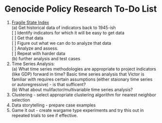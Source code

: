# Genocide Policy Research To-Do List
1. [Fragile State Index](https://fragilestatesindex.org/) <br>
    (a) Get historical data of indicators back to 1945-ish <br>
    [ ] Identify indicators for which it will be easy to get data <br>
    [ ] Get that data <br>
    [ ] Figure out what we can do to analyze that data <br>
    [ ] Analyze and assess. <br>
    [ ] Repeat with harder data <br>
    (b) further analysis and test cases
2. Time Series Analysis: <br>
    (a) What time series methodologies are appropriate to project indicators (like GDP) forward in time? Basic time series analysis that Victor is familiar with requires certain assumptions (either staionary time series or autoregressive) - is that sufficent? <br>
    (b) What about mulifactor/multivariable time series analysis?
3.  Clustering - select appropriate clustering algorithm for nearest neighbor selection <br>
4. Data storytelling - prepare case examples
5. Game it out - create wargame type experiments and try this out in repeated trials to see if effective. 